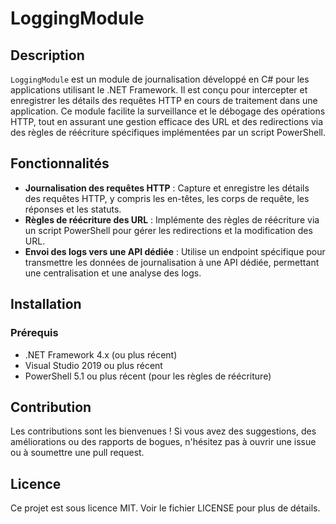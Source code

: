 # LoggingModule

## Description

`LoggingModule` est un module de journalisation développé en C# pour les applications utilisant le .NET Framework. Il est conçu pour intercepter et enregistrer les détails des requêtes HTTP en cours de traitement dans une application. Ce module facilite la surveillance et le débogage des opérations HTTP, tout en assurant une gestion efficace des URL et des redirections via des règles de réécriture spécifiques implémentées par un script PowerShell.

## Fonctionnalités

- **Journalisation des requêtes HTTP** : Capture et enregistre les détails des requêtes HTTP, y compris les en-têtes, les corps de requête, les réponses et les statuts.
- **Règles de réécriture des URL** : Implémente des règles de réécriture via un script PowerShell pour gérer les redirections et la modification des URL.
- **Envoi des logs vers une API dédiée** : Utilise un endpoint spécifique pour transmettre les données de journalisation à une API dédiée, permettant une centralisation et une analyse des logs.

## Installation

### Prérequis

- .NET Framework 4.x (ou plus récent)
- Visual Studio 2019 ou plus récent
- PowerShell 5.1 ou plus récent (pour les règles de réécriture)

## Contribution
Les contributions sont les bienvenues ! Si vous avez des suggestions, des améliorations ou des rapports de bogues, n'hésitez pas à ouvrir une issue ou à soumettre une pull request.

## Licence
Ce projet est sous licence MIT. Voir le fichier LICENSE pour plus de détails.